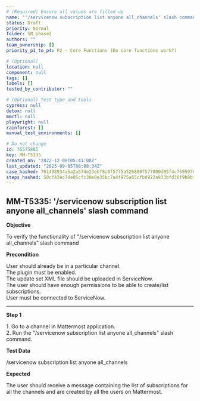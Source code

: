 ```yaml
---
# (Required) Ensure all values are filled up
name: "'/servicenow subscription list anyone all_channels' slash command"
status: Draft
priority: Normal
folder: SN phase2
authors: ""
team_ownership: []
priority_p1_to_p4: P2 - Core Functions (Do core functions work?)

# (Optional)
location: null
component: null
tags: []
labels: []
tested_by_contributor: ""

# (Optional) Test type and tools
cypress: null
detox: null
mmctl: null
playwright: null
rainforest: []
manual_test_environments: []

# Do not change
id: 76575885
key: MM-T5335
created_on: "2022-12-08T05:41:08Z"
last_updated: "2025-09-05T08:08:34Z"
case_hashed: 761498934a5a2a574e23ebf8c0f5775a5268807577800d05f4c759597024bda195edd6d79c0178c9da5b4e278b414506
steps_hashed: 50cf43ec7de05cfc30e0e35bc7a4f975a65cfbd922a933bfd36f9b8bf36f670092a80af45f48f0e426f3517c755474db
---
```


<!-- (Auto-generated) Based on frontmatter's "key" and "name" -->

## MM-T5335: '/servicenow subscription list anyone all_channels' slash command

**Objective**

To verify the functionality of "/servicenow subscription list anyone all\_channels" slash command

**Precondition**

User should already be in a particular channel.\
The plugin must be enabled.\
The update set XML file should be uploaded in ServiceNow.\
The user should have enough permissions to be able to create/list subscriptions.\
User must be connected to ServiceNow.

---

**Step 1**

1\. Go to a channel in Mattermost application.\
2\. Run the "/servicenow subscription list anyone all\_channels" slash command.

**Test Data**

/servicenow subscription list anyone all\_channels

**Expected**

The user should receive a message containing the list of subscriptions for all the channels and are created by all the users on Mattermost.
